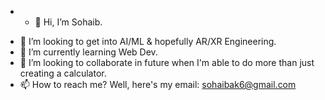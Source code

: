 * - 👋 Hi, I’m Sohaib.
- 💖 I’m looking to get into AI/ML & hopefully AR/XR Engineering.
- 🌱 I’m currently learning Web Dev.
- 💞️ I’m looking to collaborate in future when I'm able to do more than just creating a calculator.
- 📫 How to reach me? Well, here's my email: sohaibak6@gmail.com

<!---
sohaib-exe/sohaib-exe is a ✨ special ✨ repository because its `README.md` (this file) appears on your GitHub profile.
You can click the Preview link to take a look at your changes.
--->
